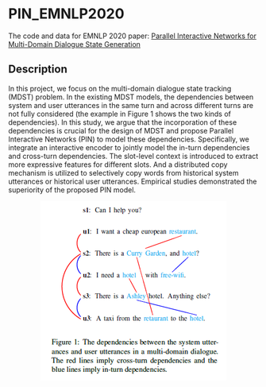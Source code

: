# PIN_EMNLP2020
The code and data for EMNLP 2020 paper: [Parallel Interactive Networks for Multi-Domain Dialogue State Generation](https://arxiv.org/pdf/2009.07616.pdf)

## Description
In this project, we focus on the multi-domain dialogue state tracking (MDST) problem. In the existing MDST models, the dependencies between system and user utterances in the same turn and across different turns are not fully considered (the example in Figure 1 shows the two kinds of dependencies). In this study, we argue that the incorporation of these dependencies is crucial for the design of MDST and propose Parallel Interactive Networks (PIN) to model these dependencies. Specifically, we integrate an interactive encoder to jointly model the in-turn dependencies and cross-turn dependencies. The slot-level context is introduced to extract more expressive features for different slots. And a distributed copy mechanism is utilized to selectively copy words from historical system utterances or historical user utterances. Empirical studies demonstrated the superiority of the proposed PIN model.

<p align="center">
  <img src="./fig/depend.png">
</p>

